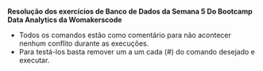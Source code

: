 **Resolução dos exercícios de Banco de Dados da Semana 5 Do Bootcamp Data Analytics da Womakerscode**
- Todos os comandos estão como comentário para não acontecer nenhum conflito durante as execuções.
- Para testá-los basta remover um a um cada (#) do comando desejado e executar.
